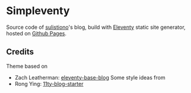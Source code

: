 # Simpleventy

Source code of [sulistiono](https://tionosulis.github.io/)'s blog, build with [Eleventy](https://github.com/11ty/eleventy) static site generator, hosted on [Github Pages](https://pages.github.com/).

## Credits

Theme based on
* Zach Leatherman: [eleventy-base-blog](https://github.com/11ty/eleventy-base-blog)
Some style ideas from
* Rong Ying: [11ty-blog-starter](https://github.com/kohrongying/11ty-blog-starter)
